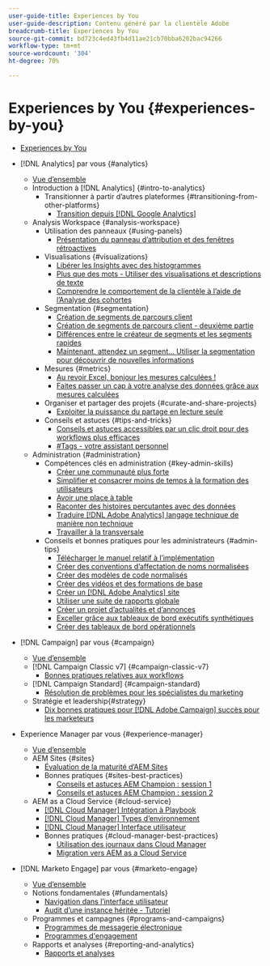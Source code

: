 ```yaml
---
user-guide-title: Experiences by You
user-guide-description: Contenu généré par la clientèle Adobe
breadcrumb-title: Experiences by You
source-git-commit: bd723c4ed43fb4d11ae21cb70bba6202bac94266
workflow-type: tm+mt
source-wordcount: '304'
ht-degree: 70%

---
```



# Experiences by You {#experiences-by-you}

+ [Experiences by You](/help/overview.md)

+ [!DNL Analytics] par vous {#analytics}
   + [Vue d’ensemble](/help/analytics/overview.md)
   + Introduction à [!DNL Analytics] {#intro-to-analytics}
      + Transitionner à partir d’autres plateformes {#transitioning-from-other-platforms}
         + [Transition depuis [!DNL Google Analytics]](/help/analytics/intro-to-analytics/transitioning-from-other-platforms/transition-from-google-analytics.md)
   + Analysis Workspace {#analysis-workspace}
      + Utilisation des panneaux {#using-panels}
         + [Présentation du panneau d’attribution et des fenêtres rétroactives](/help/analytics/analysis-workspace/using-panels/understanding-adobe-analytics-attribution-panel-and-lookback-windows.md)
      + Visualisations {#visualizations}
         + [Libérer les Insights avec des histogrammes](/help/analytics/analysis-workspace/visualizations/unlocking-insights-with-histograms.md)
         + [Plus que des mots - Utiliser des visualisations et descriptions de texte](/help/analytics/analysis-workspace/visualizations/more-than-words-using-text-visualizations-and-descriptions.md)
         + [Comprendre le comportement de la clientèle à l’aide de l’Analyse des cohortes](/help/analytics/analysis-workspace/visualizations/use-cohort-analysis-to-understand-customer-behavior.md)
      + Segmentation {#segmentation}
         + [Création de segments de parcours client](/help/analytics/analysis-workspace/segmentation/building-customer-journey-segments.md)
         + [Création de segments de parcours client - deuxième partie](/help/analytics/analysis-workspace/segmentation/building-customer-journey-segments-part-two.md)
         + [Différences entre le créateur de segments et les segments rapides](/help/analytics/analysis-workspace/segmentation/differences-between-the-segment-builder-and-quick-segments.md)
         + [Maintenant, attendez un segment... Utiliser la segmentation pour découvrir de nouvelles informations](/help/analytics/analysis-workspace/segmentation/segmentation-to-discover-new-insights.md)
      + Mesures {#metrics}
         + [Au revoir Excel, bonjour les mesures calculées !](/help/analytics/analysis-workspace/metrics/goodbye-excel-hello-calculated-metrics.md)
         + [Faites passer un cap à votre analyse des données grâce aux mesures calculées](../analytics/analysis-workspace/metrics/take-your-data-analysis-to-the-next-level-with-calculated-metrics.md)
      + Organiser et partager des projets {#curate-and-share-projects}
         + [Exploiter la puissance du partage en lecture seule](/help/analytics/analysis-workspace/curate-and-share-projects/unlocking-the-power-of-view-only-sharing.md)
      + Conseils et astuces {#tips-and-tricks}
         + [Conseils et astuces accessibles par un clic droit pour des workflows plus efficaces](/help/analytics/analysis-workspace/tips-and-tricks/right-click-tips-and-tricks-for-more-efficient-workflows.md)
         + [#Tags - votre assistant personnel](/help/analytics/analysis-workspace/tips-and-tricks/tags-your-personal-assistant.md)
   + Administration {#administration}
      + Compétences clés en administration {#key-admin-skills}
         + [Créer une communauté plus forte](/help/analytics/administration/key-admin-skills/empowered-community.md)
         + [Simplifier et consacrer moins de temps à la formation des utilisateurs](/help/analytics/administration/key-admin-skills/simplify-training-users.md)
         + [Avoir une place à table](/help/analytics/administration/key-admin-skills/gaining-a-seat-at-the-table.md)
         + [Raconter des histoires percutantes avec des données](/help/analytics/administration/key-admin-skills/telling-impactful-stories-with-data.md)
         + [Traduire [!DNL Adobe Analytics] langage technique de manière non technique](/help/analytics/administration/key-admin-skills/translating-adobe-analytics-technical-language.md)
         + [Travailler à la transversale](/help/analytics/administration/key-admin-skills/working-cross-functionally.md)
      + Conseils et bonnes pratiques pour les administrateurs {#admin-tips}
         + [Télécharger le manuel relatif à l’implémentation](/help/analytics/administration/admin-tips/download-the-adobe-analytics-implementation-playbook.md)
         + [Créer des conventions d’affectation de noms normalisées](/help/analytics/administration/admin-tips/create-standardized-naming-conventions.md)
         + [Créer des modèles de code normalisés](/help/analytics/administration/admin-tips/create-standardized-code-templates.md)
         + [Créer des vidéos et des formations de base](/help/analytics/administration/admin-tips/create-basic-videos-and-training.md)
         + [Créer un [!DNL Adobe Analytics] site](/help/analytics/administration/admin-tips/create-an-internal-adobe-analytics-site.md)
         + [Utiliser une suite de rapports globale](/help/analytics/administration/admin-tips/use-a-global-report-suite.md)
         + [Créer un projet d’actualités et d’annonces](/help/analytics/administration/admin-tips/create-a-news-and-announcements-project.md)
         + [Exceller grâce aux tableaux de bord exécutifs synthétiques](/help/analytics/administration/admin-tips/driving-success-with-executive-summary-dashboards.md)
         + [Créer des tableaux de bord opérationnels](/help/analytics/administration/admin-tips/create-operational-dashboards.md)
+ [!DNL Campaign] par vous {#campaign}
   + [Vue d’ensemble](/help/campaign/overview.md)
   + [!DNL Campaign Classic v7] {#campaign-classic-v7}
      + [Bonnes pratiques relatives aux workflows](/help/campaign/ac-v7/workflow-best-practices-for-marketers.md)
   + [!DNL Campaign Standard] {#campaign-standard}
      + [Résolution de problèmes pour les spécialistes du marketing](/help/campaign/acs/troubleshooting-for-marketers.md)
   + Stratégie et leadership{#strategy}
      + [Dix bonnes pratiques pour [!DNL Adobe Campaign] succès pour les marketeurs](/help/campaign/10-best-practices-for-marketers.md)
+ Experience Manager par vous {#experience-manager}
   + [Vue d’ensemble](/help/experience-manager/overview.md)
   + AEM Sites {#sites}
      + [Évaluation de la maturité d’AEM Sites](/help/experience-manager/sites/expert-resources/maturity-assessment.md)
      + Bonnes pratiques {#sites-best-practices}
         + [Conseils et astuces AEM Champion : session 1](/help/experience-manager/sites/expert-resources/champion-tips-1.md)
         + [Conseils et astuces AEM Champion : session 2](/help/experience-manager/sites/expert-resources/champion-tips-2.md)
   + AEM as a Cloud Service {#cloud-service}
      + [[!DNL Cloud Manager] Intégration à Playbook](/help/experience-manager/cloud-service/expert-resources/aem-champions/onboarding-playbook.md)
      + [[!DNL Cloud Manager] Types d’environnement](/help/experience-manager/cloud-service/expert-resources/aem-champions/environment-types.md)
      + [[!DNL Cloud Manager] Interface utilisateur](/help/experience-manager/cloud-service/expert-resources/aem-champions/cloud-manager-ui.md)
      + Bonnes pratiques {#cloud-manager-best-practices}
         + [Utilisation des journaux dans Cloud Manager](/help/experience-manager/cloud-service/expert-resources/aem-champions/cloud-manager-using-logs.md)
         + [Migration vers AEM as a Cloud Service](/help/experience-manager/cloud-service/expert-resources/aem-champions/migration.md)
+ [!DNL Marketo Engage] par vous {#marketo-engage}
   + [Vue d’ensemble](/help/marketo/overview.md)
   + Notions fondamentales {#fundamentals}
      + [Navigation dans l’interface utilisateur](/help/marketo/fundamentals/ui-navigation.md)
      + [Audit d’une instance héritée - Tutoriel](https://experienceleague.adobe.com/docs/experiences-by-you/auditing-an-inherited-instance/overview.html)
   + Programmes et campagnes {#programs-and-campaigns}
      + [Programmes de messagerie électronique](/help/marketo/programs/email-programs.md)
      + [Programmes d&#39;engagement](/help/marketo/programs/engagement-programs.md)
   + Rapports et analyses {#reporting-and-analytics}
      + [Rapports et analyses](/help/marketo/reporting/reporting-and-analytics.md)
